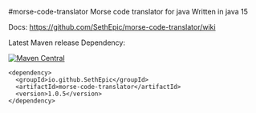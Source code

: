 #morse-code-translator
Morse code translator for java
Written in java 15

Docs: https://github.com/SethEpic/morse-code-translator/wiki

Latest Maven release Dependency:

[![Maven Central](https://maven-badges.herokuapp.com/maven-central/io.github.SethEpic/morse-code-translator/badge.svg)](https://maven-badges.herokuapp.com/maven-central/io.github.SethEpic/morse-code-translator/badge.svg)
```
<dependency>
  <groupId>io.github.SethEpic</groupId>
  <artifactId>morse-code-translator</artifactId>
  <version>1.0.5</version>
</dependency>

